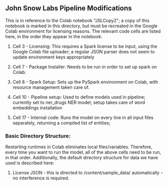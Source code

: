 ## John Snow Labs Pipeline Modifications

This is in reference to the Colab notebook "JSLCopy2"; a copy of this notebook is marked in this directory, but must be recreated in the Google Colab environment for licensing reasons. The relevant code cells are listed here, in the order they appear in the notebook:

1. Cell 3 - Licensing: This requires a Spark license to be input, using the Google Colab file uploader; a regular JSON parser does not seem to update environment keys appropriately

2. Cell 7 - Package Installer: Needs to be run in order to set up spark on Colab.

3. Cell 8 - Spark Setup: Sets up the PySpark environment on Colab, with resource management taken care of.

4. Cell 10 - Pipeline setup: Used to define models used in pipeline; currently set to ner_drugs NER model; setup takes care of word embeddings installation

5. Cell 17 - Internal code: Runs the model on every line in all input files separately, returning a compiled list of entities;


### Basic Directory Structure:

Restarting runtimes in Colab eliminates local files/variables. Therefore, every time you want to run the model, all of the above cells need to be run, in that order. Additionally, the default directory structure for data we have used is described here:

1. License JSON - this is directed to /content/sample_data/ automatically - no interference is required.
